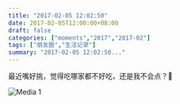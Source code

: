 ```yaml
---
title: "2017-02-05 12:02:50"
date: 2017-02-05T12:00:00+08:00
draft: false
categories: ["moments","2017","2017-02"]
tags: ["朋友圈","生活记录"]
summary: "2017-02-05 12:02:50..."
---
```


最近嘴好挑，觉得吃哪家都不好吃，还是我不会点？🤔

![Media 1](/Moments/photos/2017-02-05/201702051202500.jpg)

